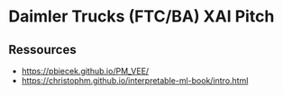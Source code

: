 # Daimler Trucks (FTC/BA) XAI Pitch

## Ressources
- https://pbiecek.github.io/PM_VEE/
- https://christophm.github.io/interpretable-ml-book/intro.html
